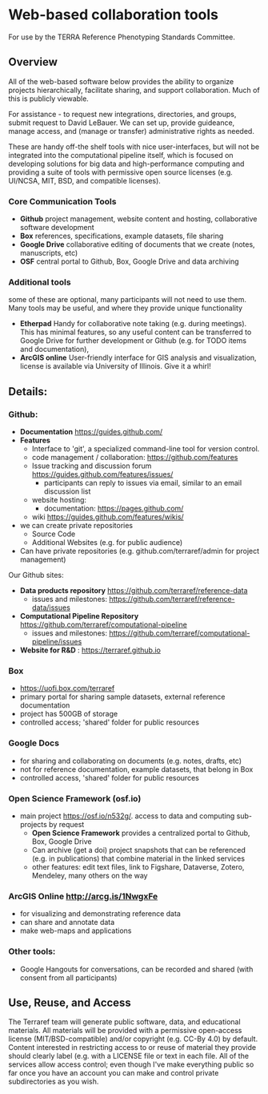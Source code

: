 # Web-based collaboration tools

For use by the TERRA Reference Phenotyping Standards Committee.

## Overview

All of the web-based software below provides the ability to organize projects hierarchically, facilitate sharing, and support collaboration. Much of this is publicly viewable. 

For assistance - to request new integrations, directories, and groups, submit request to David LeBauer. We can set up, provide guideance, manage access, and (manage or transfer) administrative rights as needed.

These are handy off-the shelf tools with nice user-interfaces, but will not be integrated into the computational pipeline itself, which is focused on developing solutions for big data and high-performance computing and providing a suite of tools with permissive open source licenses (e.g. UI/NCSA, MIT, BSD, and compatible licenses).

### Core Communication Tools

* **Github** project management, website content and hosting, collaborative software development 
* **Box** references, specifications, example datasets, file sharing
* **Google Drive** collaborative editing of documents that we create (notes, manuscripts, etc)
* **OSF** central portal to Github, Box, Google Drive and data archiving 

### Additional tools

some of these are optional, many participants will not need to use them. Many tools may be useful, and where they provide unique functionality  

* **Etherpad** Handy for collaborative note taking (e.g. during meetings). This has minimal features, so any useful content can be transferred to Google Drive for further development or Github (e.g. for TODO items and documentation),   
* **ArcGIS online** User-friendly interface for GIS analysis and visualization, license is available via University of Illinois. Give it a whirl! 

## Details:

### Github:

* **Documentation** https://guides.github.com/
* **Features**
  * Interface to 'git', a specialized command-line tool for version control. 
  * code management / collaboration:  https://github.com/features
  * Issue tracking and discussion forum https://guides.github.com/features/issues/
    * participants can reply to issues via email, similar to an email discussion list
  * website hosting: 
    * documentation: https://pages.github.com/
  * wiki https://guides.github.com/features/wikis/
* we can create private repositories
  * Source Code
  * Additional Websites (e.g. for public audience)
* Can have private repositories (e.g. github.com/terraref/admin for project management)

Our Github sites:

* **Data products repository** https://github.com/terraref/reference-data
  * issues and milestones: https://github.com/terraref/reference-data/issues
* **Computational Pipeline Repository** https://github.com/terraref/computational-pipeline
  * issues and milestones: https://github.com/terraref/computational-pipeline/issues
* **Website for R&D** : https://terraref.github.io


### Box 

* https://uofi.box.com/terraref
* primary portal for sharing sample datasets, external reference documentation 
* project has 500GB of storage
* controlled access; 'shared' folder for public resources

### Google Docs

* for sharing and collaborating on documents (e.g. notes, drafts, etc)
* not for reference documentation, example datasets, that belong in Box 
* controlled access, 'shared' folder for public resources

### Open Science Framework (osf.io)

* main project https://osf.io/n532g/. access to data and computing sub-projects by request
  * **Open Science Framework** provides a centralized portal to Github, Box, Google Drive 
  * Can archive (get a doi) project snapshots that can be referenced (e.g. in publications) that combine material in the linked services
  * other features: edit text files, link to Figshare, Dataverse, Zotero, Mendeley, many others on the way


### ArcGIS Online http://arcg.is/1NwgxFe

* for visualizing and demonstrating reference data
* can share and annotate data
* make web-maps and applications

### Other tools:

* Google Hangouts for conversations, can be recorded and shared (with consent from all participants)

## Use, Reuse, and Access 

The Terraref team will generate public software, data, and educational materials. All materials will be provided with a permissive open-access license (MIT/BSD-compatible) and/or copyright (e.g. CC-By 4.0) by default. Content interested in restricting access to or reuse of material they provide should clearly label (e.g. with a LICENSE file or text in each file. All of the services allow access control; even though I've make everything public so far once you have an account you can make and control private subdirectories as you wish.
